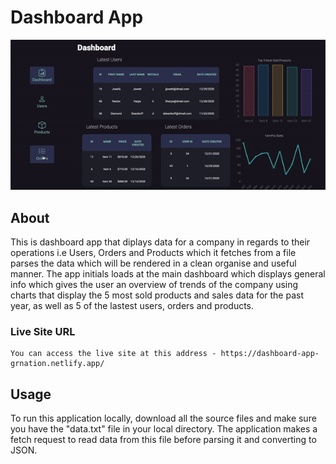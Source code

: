 # Dashboard App

![](dashboard.gif)

## About

This is dashboard app that diplays data for a company in regards to their operations i.e Users, Orders and Products which it fetches from a file parses the data which will be rendered in a clean organise and useful manner. The app initials loads at the main dashboard which displays general info which gives the user an overview of trends of the company using charts that display the 5 most sold products and sales data for the past year, as well as 5 of the lastest users, orders and products.

### Live Site URL

    You can access the live site at this address - https://dashboard-app-grnation.netlify.app/

## Usage

To run this application locally, download all the source files and make sure you have the "data.txt" file in your local directory. The application makes a fetch request to read data from this file before parsing it and converting to JSON.
